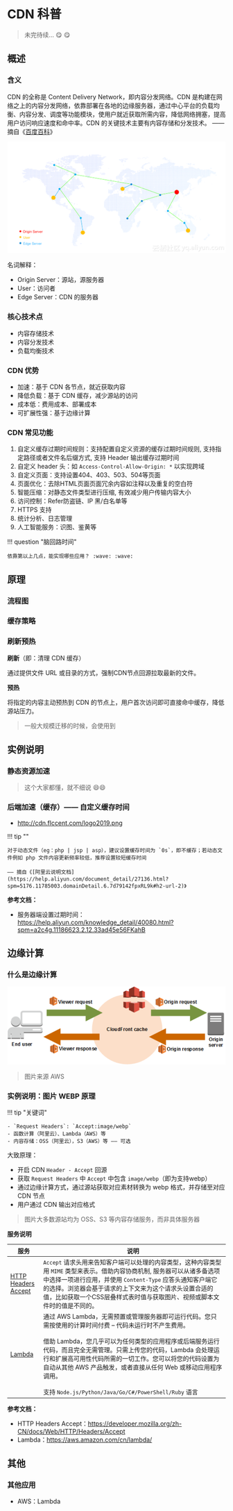 # CDN 科普

> 未完待续... :yum: :yum:

## 概述

### 含义

CDN 的全称是 Content Delivery Network，即内容分发网络。CDN 是构建在网络之上的内容分发网络，依靠部署在各地的边缘服务器，通过中心平台的负载均衡、内容分发、调度等功能模块，使用户就近获取所需内容，降低网络拥塞，提高用户访问响应速度和命中率。CDN 的关键技术主要有内容存储和分发技术。 —— 摘自《[百度百科](https://baike.baidu.com/item/CDN/420951)》

![](assets/cdn-map.png)

名词解释：

- Origin Server：源站，源服务器
- User：访问者
- Edge Server：CDN 的服务器

### 核心技术点

- 内容存储技术
- 内容分发技术
- 负载均衡技术

### CDN 优势

- 加速：基于 CDN 各节点，就近获取内容
- 降低负载：基于 CDN 缓存，减少源站的访问
- 成本低：费用成本、部署成本
- 可扩展性强：基于边缘计算

### CDN 常见功能

1. 自定义缓存过期时间规则：支持配置自定义资源的缓存过期时间规则, 支持指定路径或者文件名后缀方式, 支持 Header 输出缓存过期时间
1. 自定义 header 头：如 `Access-Control-Allow-Origin: *` 以实现跨域
1. 自定义页面：支持设置404、403、503、504等页面
1. 页面优化：去除HTML页面页面冗余内容如注释以及重复的空白符
1. 智能压缩：对静态文件类型进行压缩, 有效减少用户传输内容大小
1. 访问控制：Refer防盗链、IP 黑/白名单等
1. HTTPS 支持
1. 统计分析、日志管理
1. 人工智能服务：识图、鉴黄等

!!! question "脑回路时间"
    
    依靠第以上几点，能实现哪些应用？ :wave: :wave:

## 原理

### 流程图

### 缓存策略

### 刷新预热

**刷新**（即：清理 CDN 缓存）

通过提供文件 URL 或目录的方式，强制CDN节点回源拉取最新的文件。

**预热**

将指定的内容主动预热到 CDN 的节点上，用户首次访问即可直接命中缓存，降低源站压力。

> 一般大规模迁移的时候，会使用到

## 实例说明

### 静态资源加速

> 这个大家都懂，就不细说 :smile::smile:

### 后端加速（缓存）—— 自定义缓存时间

- http://cdn.flccent.com/logo2019.png

!!! tip ""

    对于动态文件（eg：php | jsp | asp），建议设置缓存时间为 `0s`，即不缓存；若动态文件例如 php 文件内容更新频率较低，推荐设置较短缓存时间

    —— 摘自《[阿里云说明文档](https://help.aliyun.com/document_detail/27136.html?spm=5176.11785003.domainDetail.6.7d79142fpxRL9k#h2-url-2)》

**参考文档：**

- 服务器端设置过期时间：https://help.aliyun.com/knowledge_detail/40080.html?spm=a2c4g.11186623.2.12.33ad45e56FKahB

## 边缘计算

### 什么是边缘计算

![](assets/cloudfront-events.png)

> 图片来源 AWS 

### 实例说明：图片 WEBP 原理

!!! tip "关键词"

    - `Request Headers`: `Accept:image/webp`
    - 函数计算（阿里云）、Lambda（AWS）等
    - 内容存储：OSS（阿里云），S3（AWS）等 —— 可选

大致原理：

- 开启 CDN `Header - Accept` 回源
- 获取 `Request Headers` 中 `Accept` 中包含 `image/webp`（即为支持webp）
- 通过边缘计算方式，通过源站获取对应素材转换为 webp 格式，并存储至对应 CDN 节点
- 用户通过 CDN 输出对应格式

> 图片大多数源站均为 OSS、S3 等内容存储服务，而非具体服务器

**服务说明**

|服务|说明|
|----|----|
|[HTTP Headers Accept](https://developer.mozilla.org/zh-CN/docs/Web/HTTP/Headers/Accept)|`Accept` 请求头用来告知客户端可以处理的内容类型，这种内容类型用 `MIME` 类型来表示。借助内容协商机制, 服务器可以从诸多备选项中选择一项进行应用，并使用 `Content-Type` 应答头通知客户端它的选择。浏览器会基于请求的上下文来为这个请求头设置合适的值，比如获取一个CSS层叠样式表时值与获取图片、视频或脚本文件时的值是不同的。|
|[Lambda](https://aws.amazon.com/cn/lambda/)|通过 AWS Lambda，无需预置或管理服务器即可运行代码。您只需按使用的计算时间付费 – 代码未运行时不产生费用。 <br /><br />借助 Lambda，您几乎可以为任何类型的应用程序或后端服务运行代码，而且完全无需管理。只需上传您的代码，Lambda 会处理运行和扩展高可用性代码所需的一切工作。您可以将您的代码设置为自动从其他 AWS 产品触发，或者直接从任何 Web 或移动应用程序调用。<br /><br />支持 `Node.js/Python/Java/Go/C#/PowerShell/Ruby` 语言|


**参考文档：**

- HTTP Headers Accept：https://developer.mozilla.org/zh-CN/docs/Web/HTTP/Headers/Accept
- Lambda：https://aws.amazon.com/cn/lambda/

## 其他

### 其他应用

- AWS：Lambda